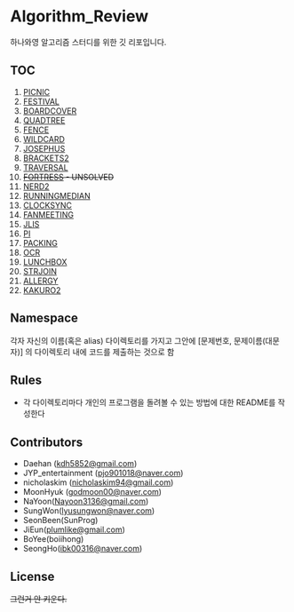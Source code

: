 # Algorithm_Review
하나와영 알고리즘 스터디를 위한 깃 리포입니다.

## TOC
1. [PICNIC](https://algospot.com/judge/problem/read/PICNIC)
2. [FESTIVAL](https://algospot.com/judge/problem/read/FESTIVAL)
3. [BOARDCOVER](https://algospot.com/judge/problem/read/BOARDCOVER)
4. [QUADTREE](https://algospot.com/judge/problem/read/QUADTREE)
5. [FENCE](https://algospot.com/judge/problem/read/FENCE)
6. [WILDCARD](https://algospot.com/judge/problem/read/WILDCARD)
7. [JOSEPHUS](https://algospot.com/judge/problem/read/JOSEPHUS)
8. [BRACKETS2](https://algospot.com/judge/problem/read/BRACKETS2)
9. [TRAVERSAL](https://algospot.com/judge/problem/read/TRAVERSAL)
10. ~~[FORTRESS](https://algospot.com/judge/problem/read/FORTRESS) - UNSOLVED~~
11. [NERD2](https://algospot.com/judge/problem/read/NERD2)
12. [RUNNINGMEDIAN](https://algospot.com/judge/problem/read/RUNNINGMEDIAN)
13. [CLOCKSYNC](https://algospot.com/judge/problem/read/CLOCKSYNC)
14. [FANMEETING](https://algospot.com/judge/problem/read/FANMEETING)
15. [JLIS](https://algospot.com/judge/problem/read/JLIS)
16. [PI](https://algospot.com/judge/problem/read/PI)
17. [PACKING](https://algospot.com/judge/problem/read/PACKING)
18. [OCR](https://algospot.com/judge/problem/read/OCR)
19. [LUNCHBOX](https://algospot.com/judge/problem/read/LUNCHBOX)
20. [STRJOIN](https://algospot.com/judge/problem/read/STRJOIN)
21. [ALLERGY](https://algospot.com/judge/problem/read/ALLERGY)
22. [KAKURO2](https://algospot.com/judge/problem/read/KAKURO2)

## Namespace
각자 자신의 이름(혹은 alias) 다이렉토리를 가지고
그안에 [문제번호, 문제이름(대문자)] 의 다이렉토리 내에 코드를 제출하는 것으로 함

## Rules
- 각 다이렉토리마다 개인의 프로그램을 돌려볼 수 있는 방법에 대한 README를 작성한다

## Contributors
- Daehan (kdh5852@gmail.com)
- JYP_entertainment (pjo901018@naver.com)
- nicholaskim (nicholaskim94@gmail.com)
- MoonHyuk (godmoon00@naver.com)
- NaYoon(Nayoon3136@gmail.com)
- SungWon(lyusungwon@naver.com)
- SeonBeen(SunProg)
- JiEun(plumlike@gmail.com)
- BoYee(boiihong)
- SeongHo(ibk00316@naver.com)

## License
~~그런거 안 키운다.~~

